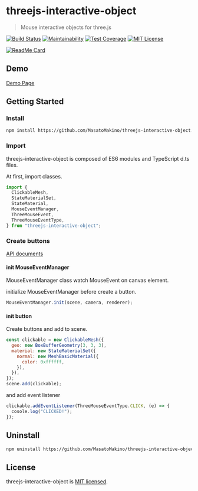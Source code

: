 # threejs-interactive-object

> Mouse interactive objects for three.js

[![Build Status](https://travis-ci.com/MasatoMakino/threejs-interactive-object.svg?branch=master)](https://travis-ci.com/MasatoMakino/threejs-interactive-object)
[![Maintainability](https://api.codeclimate.com/v1/badges/2c756ac812782947b080/maintainability)](https://codeclimate.com/github/MasatoMakino/threejs-interactive-object/maintainability)
[![Test Coverage](https://api.codeclimate.com/v1/badges/2c756ac812782947b080/test_coverage)](https://codeclimate.com/github/MasatoMakino/threejs-interactive-object/test_coverage)
[![MIT License](http://img.shields.io/badge/license-MIT-blue.svg?style=flat)](LICENSE)

[![ReadMe Card](https://github-readme-stats.vercel.app/api/pin/?username=MasatoMakino&repo=threejs-interactive-object&show_owner=true)](https://github.com/MasatoMakino/threejs-interactive-object)

## Demo

[Demo Page](https://masatomakino.github.io/threejs-interactive-object/demo/)

## Getting Started

### Install

```bash
npm install https://github.com/MasatoMakino/threejs-interactive-object.git --save-dev
```

### Import

threejs-interactive-object is composed of ES6 modules and TypeScript d.ts files.

At first, import classes.

```js
import {
  ClickableMesh,
  StateMaterialSet,
  StateMaterial,
  MouseEventManager,
  ThreeMouseEvent,
  ThreeMouseEventType,
} from "threejs-interactive-object";
```

### Create buttons

[API documents](https://masatomakino.github.io/threejs-interactive-object/api/)

#### init MouseEventManager

MouseEventManager class watch MouseEvent on canvas element.

initialize MouseEventManager before create a button.

```js
MouseEventManager.init(scene, camera, renderer);
```

#### init button

Create buttons and add to scene.

```js
const clickable = new ClickableMesh({
  geo: new BoxBufferGeometry(3, 3, 3),
  material: new StateMaterialSet({
    normal: new MeshBasicMaterial({
      color: 0xffffff,
    }),
  }),
});
scene.add(clickable);
```

and add event listener

```js
clickable.addEventListener(ThreeMouseEventType.CLICK, (e) => {
  cosole.log("CLICKED!");
});
```

## Uninstall

```bash
npm uninstall https://github.com/MasatoMakino/threejs-interactive-object.git --save-dev
```

## License

threejs-interactive-object is [MIT licensed](LICENSE).

